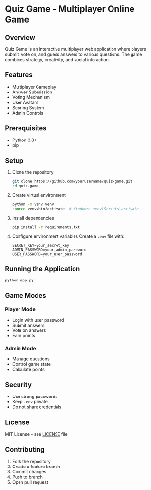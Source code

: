 # Quiz Game - Multiplayer Online Game

## Overview

Quiz Game is an interactive multiplayer web application where players submit, vote on, and guess answers to various questions. The game combines strategy, creativity, and social interaction.

## Features

- Multiplayer Gameplay
- Answer Submission
- Voting Mechanism
- User Avatars
- Scoring System
- Admin Controls

## Prerequisites

- Python 3.8+
- pip

## Setup

1. Clone the repository
   ```bash
   git clone https://github.com/yourusername/quiz-game.git
   cd quiz-game
   ```

2. Create virtual environment
   ```bash
   python -m venv venv
   source venv/bin/activate  # Windows: venv\Scripts\activate
   ```

3. Install dependencies
   ```bash
   pip install -r requirements.txt
   ```

4. Configure environment variables
   Create a `.env` file with:
   ```
   SECRET_KEY=your_secret_key
   ADMIN_PASSWORD=your_admin_password
   USER_PASSWORD=your_user_password
   ```

## Running the Application

```bash
python app.py
```

## Game Modes

### Player Mode
- Login with user password
- Submit answers
- Vote on answers
- Earn points

### Admin Mode
- Manage questions
- Control game state
- Calculate points

## Security

- Use strong passwords
- Keep `.env` private
- Do not share credentials

## License

MIT License - see [LICENSE](LICENSE) file

## Contributing

1. Fork the repository
2. Create a feature branch
3. Commit changes
4. Push to branch
5. Open pull request
